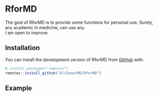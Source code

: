 
<!-- README.md is generated from README.Rmd. Please edit that file -->

# RforMD

<!-- badges: start -->
<!-- badges: end -->

The goal of RforMD is to provide some functions for personal use.
Surely, any academic in medicine, can use any.  
I am open to improve.

## Installation

You can install the development version of RforMD from
[GitHub](https://github.com/) with:

``` r
# install.packages("remotes")
remotes::install_github("AliGunerMD/RforMD")
```

## Example

<!-- This is a basic example which shows you how to solve a common problem: -->
<!-- ```{r example} -->
<!-- library(RforMD) -->
<!-- ## basic example code -->
<!-- ``` -->
<!-- What is special about using `README.Rmd` instead of just `README.md`? You can include R chunks like so: -->
<!-- ```{r cars} -->
<!-- summary(cars) -->
<!-- ``` -->
<!-- You'll still need to render `README.Rmd` regularly, to keep `README.md` up-to-date. `devtools::build_readme()` is handy for this. -->
<!-- You can also embed plots, for example: -->
<!-- ```{r pressure, echo = FALSE} -->
<!-- plot(pressure) -->
<!-- ``` -->
<!-- In that case, don't forget to commit and push the resulting figure files, so they display on GitHub and CRAN. -->
